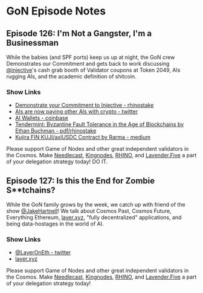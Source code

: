 # GoN Episode Notes

## Episode 126: I'm Not a Gangster, I'm a Businessman

While the babies (and SPF ports) keep us up at night, the GoN crew Demonstrates our Commitment and gets back to work discussing [@injective](https://x.com/injective)'s cash grab booth of Validator coupons at Token 2049, AIs rugging AIs, and the academic definition of shitcoin.

### Show Links

- [Demonstrate your Commitment to Injective - rhinostake](https://snapshots.rhinostake.com/dropshare/undurably-duckhunting-sulphmethemoglobin-obsessively.png)
- [AIs are now paying other AIs with crypto - twitter](https://x.com/brian_armstrong/article/1829623778726592804)
- [AI Wallets - coinbase](https://docs.cdp.coinbase.com/mpc-wallet/docs/ai-wallets)
- [Tendermint: Byzantine Fault Tolerance in the Age of Blockchains by Ethan Buchman - pdf/rhinostake](https://snapshots.rhinostake.com/dropshare/gigamaree-adumbratively-dubbah-aristida.pdf)
- [Kujira FIN KUJI/axlUSDC Contract by Rarma - medium](https://medium.com/@Rarma_/kujira-fin-kuji-axlusdc-contract-d7ab430ba232)

Please support Game of Nodes and other great independent validators in the Cosmos. Make [Needlecast](https://needlecast.envoys.io), [Kingnodes](https://www.kingnodes.com), [RHINO](https://rhinostake.com), and [Lavender.Five](https://www.lavenderfive.com) a part of your delegation strategy today! DO IT.


## Episode 127: Is this the End for Zombie S**tchains?

While the GoN family grows by the week, we catch up with friend of the show [@JakeHartnell](https://twitter.com/JakeHartnell)! We talk about Cosmos Past, Cosmos Future, Everything Ethereum, [layer.xyz](https://www.layer.xyz/), "fully decentralized" applications, and being data-hostages in the world of AI.

### Show Links

- [@LayerOnEth - twitter](https://x.com/LayerOnEth)
- [layer.xyz](https://www.layer.xyz/)

Please support Game of Nodes and other great independent validators in the Cosmos. Make [Needlecast](https://needlecast.envoys.io), [Kingnodes](https://www.kingnodes.com), [RHINO](https://rhinostake.com), and [Lavender.Five](https://www.lavenderfive.com) a part of your delegation strategy today!